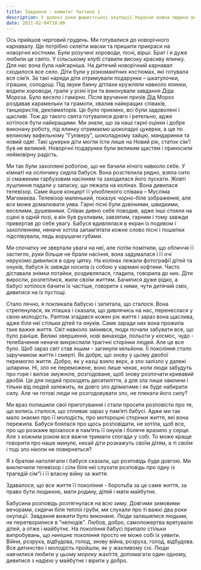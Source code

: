 ```yaml
---
title: Завдання - вижити! Частина 1
description: У далекі роки фашистської окупації України кожна людина вела і свою війну за виживання. Історики говорять лише про великі перемоги і звершення, але у тій великій війні окрема людина вела свою битву за своє майбутнє та майбутнє для своїх дітей.
date: 2021-02-04T10:00
---
```


Ось прийшов черговий грудень. Ми готувалися до новорічного карнавалу. Ще потрібно склеїти маски та пришити прикраси на новорічні костюми. Були розучені хороводи, пісні, вірші. Брат і я дуже любили це свято. У сільському клубі ставили високу красиву ялинку. Для нас вона була найгарніша. На дитячий новорічний карнавал сходилося все село. Діти були у різноманітних костюмах, які готувала вся сім’я. За такі наряди діти отримували подарунки – шкатулочки, іграшки, солодощі. Під звуки баяну дітлахи кружляли навколо ялинки, водили хороводи, грали у різні ігри та виконували завдання Діда Мороза. Було весело і гамірно. Після вручення призів Дід Мороз роздавав карамельки та грамоти, хвалив найкращих співаків, танцюристів, декламаторів. Це було приємно, всі були задоволені і щасливі. Тож до такого свята готувалися довго і ретельно, адже хотілося бути найкращими. Ми знали, що за наші гарні оцінки і добре виконану роботу,  під ялинку отримаємо шоколадні цукерки, а ще по великому вафельному "Гуліверу", шоколадному зайцю, мандаринки та новий одяг. Такі цукерки діти могли їсти лише на Новий рік, статок сім'ї був не великий. Новорічні подарунки були великим щастям і приносили неймовірну радість.

Ми так були захоплені роботою, що не бачили нічого навколо себе. У кімнаті на ослінчику сиділа бабуся. Вона розстелила рядно, взяла сито зі смаженим гарбузовим насінням та заходилася його лускати. Жовті лушпиння падали у запаску, що лежала на колінах. Вона дивилася телевізор. Саме йшов концерт її улюбленого співака – Мусліма Магомаєва. Телевізор маленький, показує чорно-біле зображення, але все може домалювати уява. Гарні пісні були дзвінкими, швидкими, веселими, душевними. Співак дивно себе поводив, адже інші стояли на сцені в одній позі, а він був рухливим, завзятим, гарним і тому завжди привертав до себе увагу. Бабуся вдивлялася в екран із подивом і захопленням, неначе хотіла запам’ятати кожне слово пісні і пошепки підспівувала, ледь ворушачи губами.

Ми спочатку не звертали уваги на неї, але потім помітили, що обличчя її застигло, руки більше не брали насіння, вона задумалася і її очі нерухомо дивилися в одну цятку. На колінах лежали фотографії дітей та онуків, бабуся їх завжди носила із собою у кармані кофтини. Часто  діставала знімки потайки, роздивлялася, гладила, говорила до них. Діти виросли, розлетілися, жили своїм життям. Бачилися дуже рідко, а бабусі хотілося бачити їх частіше, говорити з ними, чути дитячий сміх, дивитися на їх пустощі.

Стало лячно, я покликала бабусю і запитала, що сталося. Вона стрепенулася, як пташка і сказала, що дивлячись на нас, перенеслася у свою молодість. Раптом згадався кожен рік життя і зараз вона щаслива, адже біля неї стільки дітей та онуків. Саме заради них вона прожила таке важке життя. Світ навколо змінився, люди почали забувати все, що було раніше. Великі звершення, нові винаходи, польоти у космос, чудо - телебачення неначе викреслили трагічні сторінки людей. Але це все було. Щоб зараз світ став іншим - загинули мільйони. Її покоління стало заручником життя і смерті.  Як добре, що знову у цьому двобої перемогло життя. Добро, як у казці взяло верх, а зло залізло у далекі шпарини. Ні, зло не переможене, воно лише чекає, коли люди забудуть про горе і вилізе змужніле, розгодоване, щоб знову розпочати кривавий двобій. Це для людей проходять десятиліття, а для зла лише хвилини і тільки від людей залежить, як довго зло дріматиме і як буде набирати силу. Але чи готові люди не розгодовувати зло, не плекати його силу?

Ми враз полишили свої приготування і стали просити розповісти про те, що колись сталося, що спливає зараз у пам’яті бабусі. Адже ми так мало знаємо про її молодість, про моторошні сторінки життя, які вона пережила. Бабуся боялася про щось розповідати, не хотіла, щоб все, про що розкаже врізалося в пам’ять її онуків і боляче вразило у серце. Але з кожним роком все важче тримати спогади у собі. То може краще говорити про наше минуле, нехай діти розкажуть своїм дітям, а ті своїм і тоді зло ніколи не повернеться?

Я з братом наполягали і бабуся сказала, що розповідь буде довгою. Ми виключили телевізор і сіли біля неї слухати  розповідь про одну із трагедій сім"ї і її власну війну за життя.

Здавалося, що все життя її покоління - боротьба за це саме життя, за право бути людиною, мати родину, дітей і мати майбутнє.

Бабусина розповідь розтягнулася на всю зиму. Довгими зимовими вечорами, сидячи біля теплої груби, ми слухали про ті важкі два роки окупації.  Завдання вижити було виконане.  Люди залишилися людьми, не перетворилися в "нелюдів". Любов, добро, самопожертва врятували дітей, а отже і майбутнє. На покоління бабусі припало стільки випробувань, що нинішнє покоління просто не може собі їх уявити. Війни, розруха, відбудова, голод, знову війна, розруха, голод, відбудова. Все дитинство і молодість пройшли, як у жахливому сні. Люди навчилися любити у цьому мороку жахіття, допомагати один одному, дивитися з надією у майбутнє і вірити у добро.
